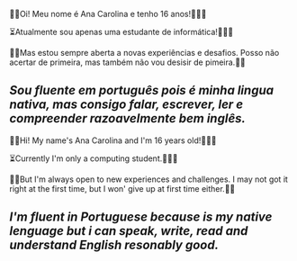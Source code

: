 👋🏼Oi! Meu nome é Ana Carolina e tenho 16 anos!🙋🏻‍♀️ 

⏳Atualmente sou apenas uma estudante de informática!👩🏻‍💻  

☝🏻Mas estou sempre aberta a novas experiências e desafios. Posso não acertar de primeira, mas também não vou desisir de pimeira.💪🏻

*Sou fluente em português pois é minha lingua nativa, mas consigo falar, escrever, ler e compreender razoavelmente bem inglês.*
-------------------------------------------------------------------------------------------------------------------------------------------
👋🏼Hi! My name's Ana Carolina and I'm 16 years old!🙋🏻‍♀️

⏳Currently I'm only a computing student.👩🏻‍💻

☝🏻But I'm always open to new experiences and challenges. I may not got it right at the first time, but I won' give up at first time either.💪🏻

*I'm fluent in Portuguese because is my native lenguage but i can speak, write, read and understand English resonably good.*
-------------------------------------------------------------------------------------------------------------------------------------------
<!---
Sasury-Ryash/Sasury-Ryash is a ✨ special ✨ repository because its `README.md` (this file) appears on your GitHub profile.
You can click the Preview link to take a look at your changes.
--->
